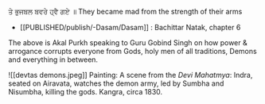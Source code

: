 ਤੇ ਭੁਜਬਲ ਬਵਰੇ ਹ੍ਵੈ ਗਏ ॥ 
They became mad from the strength of their arms 

- [[PUBLISHED/publish/-Dasam/Dasam]] : Bachittar Natak, chapter 6 

The above is Akal Purkh speaking to Guru Gobind Singh on how power & arrogance corrupts everyone from Gods, holy men of all traditions, Demons and everything in between.

![[devtas demons.jpeg]]
Painting: A scene from the _Devi Mahatmya_: Indra, seated on Airavata, watches the demon army, led by Sumbha and Nisumbha, killing the gods.
Kangra, circa 1830. 